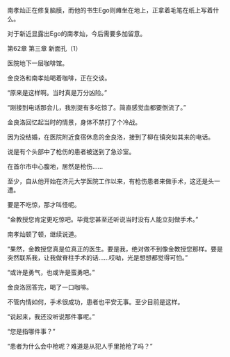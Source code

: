 南孝灿正在修复脑膜，而他的书生Ego则瘫坐在地上，正拿着毛笔在纸上写着什么。

对于新近显露出Ego的南孝灿，今后需要多加留意。

第62章 第三章 新面孔（1）

医院地下一层咖啡馆。

金良洛和南孝灿喝着咖啡，正在交谈。

“原来是这样啊。当时真是万分凶险。”

“刚接到电话那会儿，我别提有多吃惊了。简直感觉血都要倒流了。”

金良洛回忆起当时的情景，身体不禁打了个冷战。

因为没结婚，在医院附近食宿休息的金良洛，接到了柳在镇突如其来的电话。

说是有个头部中了枪伤的患者被送到了急诊室。

在首尔市中心腹地，居然是枪伤……

至少，自从他开始在济元大学医院工作以来，有枪伤患者来做手术，这还是头一遭。

要是不吃惊，那才叫怪呢。

“金教授您肯定更吃惊吧。毕竟您甚至还听说当时没有人能立刻做手术。”

南孝灿顿了顿，继续说道。

“果然，金教授您真是位真正的医生。要是我，绝对做不到像金教授您那样。要是突然联系我，让我做脊柱手术的话……哎呦，光是想想都觉得可怕。”

“或许是勇气，也或许是蛮勇吧。”

金良洛回答完，喝了一口咖啡。

不管内情如何，手术很成功，患者也平安无事。至少目前是这样。

“说起来，我还没听说那件事呢。”

“您是指哪件事？”

“患者为什么会中枪呢？难道是从犯人手里抢枪了吗？”